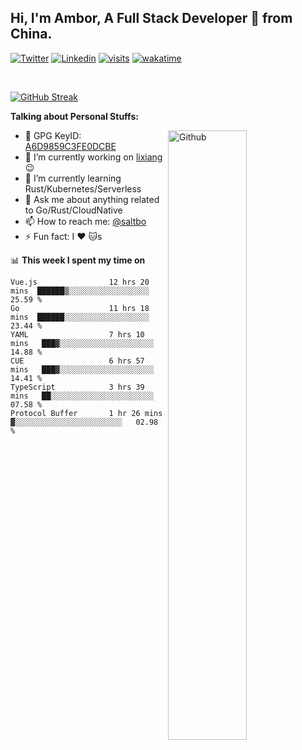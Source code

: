 ## Hi, I'm Ambor, A Full Stack Developer 🚀 from China.

[![Twitter](https://img.shields.io/badge/-saltbo-1ca0f1?style=flat&logo=twitter&logoColor=white)](https://twitter.com/rdsaltbo)
[![Linkedin](https://img.shields.io/badge/-saltbo-blue?style=flat&logo=Linkedin&logoColor=white)](https://www.linkedin.com/in/saltbo/)
[![visits](https://visitor.vercel.app/page/saltbo?color=light-green)](https://github.com/saltbo/)
[![wakatime](https://wakatime.com/badge/user/f82b1c77-faab-48cd-aef5-a12c0aff104b.svg)](https://wakatime.com/@f82b1c77-faab-48cd-aef5-a12c0aff104b)

&nbsp;  

[![GitHub Streak](http://github-readme-streak-stats.herokuapp.com?user=saltbo&hide_border=true&date_format=M%20j%5B%2C%20Y%5D)](https://git.io/streak-stats)

**Talking about Personal Stuffs:**
<!-- Any image aligned to the right. Beware the width  -->
<img width="50%" align="right" alt="Github" src="https://raw.githubusercontent.com/saltbo/saltbo/master/images/git-header.svg" />

- 🤘 GPG KeyID: [A6D9859C3FE0DCBE](https://saltbo.cn/pgp_keys.asc)
- 🔭 I’m currently working on [lixiang](https://www.lixiang.com/) :wink:
- 🌱 I’m currently learning Rust/Kubernetes/Serverless
- 💬 Ask me about anything related to Go/Rust/CloudNative
- 📫 How to reach me: [@saltbo](https://t.me/saltbo)
- ⚡ Fun fact: I :heart: :cat:s


📊 **This week I spent my time on**
<!--START_SECTION:waka-->

```text
Vue.js                12 hrs 20 mins  ██████▒░░░░░░░░░░░░░░░░░░   25.59 %
Go                    11 hrs 18 mins  ██████░░░░░░░░░░░░░░░░░░░   23.44 %
YAML                  7 hrs 10 mins   ███▓░░░░░░░░░░░░░░░░░░░░░   14.88 %
CUE                   6 hrs 57 mins   ███▓░░░░░░░░░░░░░░░░░░░░░   14.41 %
TypeScript            3 hrs 39 mins   ██░░░░░░░░░░░░░░░░░░░░░░░   07.58 %
Protocol Buffer       1 hr 26 mins    ▓░░░░░░░░░░░░░░░░░░░░░░░░   02.98 %
```

<!--END_SECTION:waka-->
